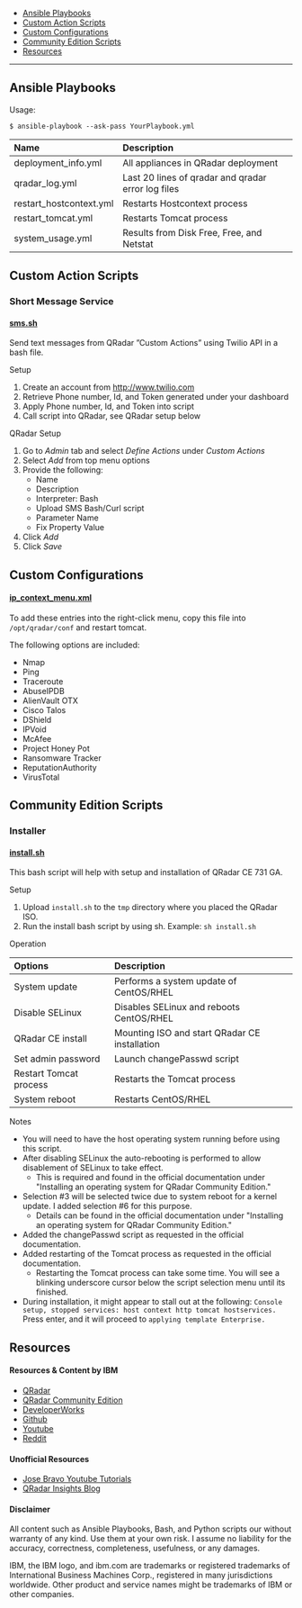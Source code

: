 - [Ansible Playbooks](#ansible-playbooks)
- [Custom Action Scripts](#custom-action-scripts)
- [Custom Configurations](#custom-configurations)
- [Community Edition Scripts](#community-edition-scripts)
- [Resources](#resources)

---

## Ansible Playbooks

Usage:
```
$ ansible-playbook --ask-pass YourPlaybook.yml 
```

| Name | Description |
| :--- | :--- |
| deployment_info.yml | All appliances in QRadar deployment | 
| qradar_log.yml | Last 20 lines of qradar and qradar error log files |
| restart_hostcontext.yml | Restarts Hostcontext process | 
| restart_tomcat.yml | Restarts Tomcat process |
| system_usage.yml | Results from Disk Free, Free, and Netstat |

## Custom Action Scripts

### Short Message Service

#### [sms.sh](https://github.com/josh-morin/qradar/blob/master/scripts/sms.sh)
Send text messages from QRadar ”Custom Actions” using Twilio API in a bash file. 

Setup
1. Create an account from http://www.twilio.com
2. Retrieve Phone number, Id, and Token generated under your dashboard
3. Apply Phone number, Id, and Token into script
4. Call script into QRadar, see QRadar setup below

QRadar Setup
1. Go to _Admin_ tab and select _Define Actions_ under _Custom Actions_
2. Select _Add_ from top menu options
3. Provide the following:
   * Name
   * Description
   * Interpreter: Bash
   * Upload SMS Bash/Curl script
   * Parameter Name
   * Fix Property Value
4. Click _Add_
5. Click _Save_

## Custom Configurations

#### [ip_context_menu.xml](https://github.com/josh-morin/qradar/blob/master/configs/ip_context_menu.xml)
To add these entries into the right-click menu, copy this file into `/opt/qradar/conf` and restart tomcat.

The following options are included:
* Nmap
* Ping       
* Traceroute
* AbuseIPDB
* AlienVault OTX			
* Cisco Talos
* DShield			
* IPVoid
* McAfee
* Project Honey Pot
* Ransomware Tracker
* ReputationAuthority
* VirusTotal

## Community Edition Scripts

### Installer

#### [install.sh](https://github.com/josh-morin/qradar/blob/master/scripts/install.sh)
This bash script will help with setup and installation of QRadar CE 731 GA. 


Setup
1. Upload `install.sh` to the `tmp` directory where you placed the QRadar ISO. 
2. Run the install bash script by using sh. Example: `sh install.sh`

Operation

| Options | Description |
| :--- | :--- |
| System update | Performs a system update of CentOS/RHEL | 
| Disable SELinux | Disables SELinux and reboots CentOS/RHEL |
| QRadar CE install | Mounting ISO and start QRadar CE installation | 
| Set admin password | Launch changePasswd script |
| Restart Tomcat process | Restarts the Tomcat process |
| System reboot | Restarts CentOS/RHEL |

Notes
* You will need to have the host operating system running before using this script. 
* After disabling SELinux the auto-rebooting is performed to allow disablement of SELinux to take effect. 
  - This is required and found in the official documentation under "Installing an operating system for QRadar Community Edition."
* Selection #3 will be selected twice due to system reboot for a kernel update. I added selection #6 for this purpose. 
  - Details can be found in the official documentation under "Installing an operating system for QRadar Community Edition."
* Added the changePasswd script as requested in the official documentation. 
* Added restarting of the Tomcat process as requested in the official documentation. 
  - Restarting the Tomcat process can take some time. You will see a blinking underscore cursor below the script selection menu until its finished. 
* During installation, it might appear to stall out at the following: `Console setup, stopped services: host context http tomcat hostservices.`  Press enter, and it will proceed to `applying template Enterprise.`  


## Resources

#### Resources & Content by IBM
* [QRadar](https://www.ibm.com/us-en/marketplace/ibm-qradar-siem)
* [QRadar Community Edition](https://developer.ibm.com/qradar/ce/)
* [DeveloperWorks](https://ibm.biz/qradarforums)
* [Github](https://github.com/ibm-security-intelligence)
* [Youtube](https://www.youtube.com/user/IBMSecuritySupport)
* [Reddit](https://www.reddit.com/r/QRadar/)

#### Unofficial Resources
* [Jose Bravo Youtube Tutorials](https://www.youtube.com/user/jbravovideos)
* [QRadar Insights Blog](https://qradarinsights.com/)

#### Disclaimer
All content such as Ansible Playbooks, Bash, and Python scripts our without warranty of any kind. Use them at your own risk. I assume no liability for the accuracy, correctness, completeness, usefulness, or any damages.

IBM, the IBM logo, and ibm.com are trademarks or registered trademarks of International Business Machines Corp., registered in many jurisdictions worldwide. Other product and service names might be trademarks of IBM or other companies.

